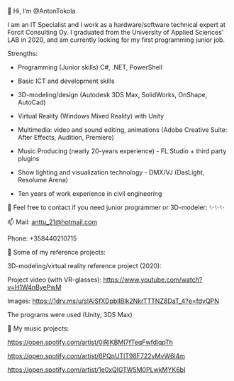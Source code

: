 👋 Hi, I’m @AntonTokola

I am an IT Specialist and I work as a hardware/software technical expert at Forcit Consulting Oy.
I graduated from the University of Applied Sciences' LAB in 2020, and am currently looking for my first programming junior job.

Strengths:

- Programming (Junior skills) C#, .NET, PowerShell 
- Basic ICT and development skills
- 3D-modeling/design (Autodesk 3DS Max, SolidWorks, OnShape, AutoCad)
- Virtual Reality (Windows Mixed Reality) with Unity

- Multimedia: video and sound editing, animations (Adobe Creative Suite: After Effects, Audition, Premiere)
- Music Producing (nearly 20-years experience) - FL Studio + third party plugins 
- Show lighting and visualization technology - DMX/VJ (DasLight, Resolume Arena)
- Ten years of work experience in civil engineering

💞️ Feel free to contact if you need junior programmer or 3D-modeler: ✨✨✨

📫 Mail: anttu_21@hotmail.com

Phone: +358440210715


🌱 Some of my reference projects:

3D-modeling/virtual reality reference project (2020):

Project video (with VR-glasses): https://www.youtube.com/watch?v=H1W4nByePwM

Images: https://1drv.ms/u/s!AiSfXDpbllBIk2NkrTTTNZ8DaT_4?e=fdyQPN

The programs were used (Unity, 3DS Max)

👀 My music projects:

https://open.spotify.com/artist/0iRIKBMI7fTeqFwfdlqpTh

https://open.spotify.com/artist/6PQnUTlT98F722yMvW6l4m

https://open.spotify.com/artist/1e0xQlGTW5M0PLwkMYK6bI
